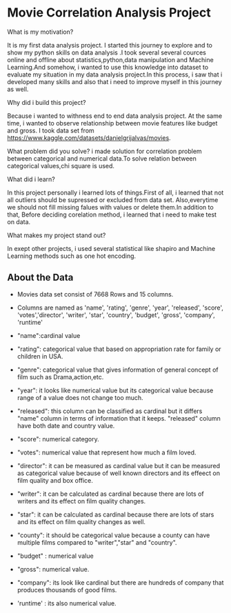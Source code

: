 
# Movie Correlation Analysis Project

What is my motivation?

It is my first data analysis project. I started this journey  to explore and  to show my python skills on data analysis .I took several several cources online and offline about statistics,python,data manipulation and Machine Learning.And somehow, i wanted to use this knowledge into dataset to evaluate my situation in my data analysis project.In this process, i saw that i developed many skills and also  that i need to improve myself in this journey as well.


Why did i build this project?

Because i wanted to withness end to end data analysis project. At the same time, i wanted to observe relationship between movie features like budget and gross. I took data set from https://www.kaggle.com/datasets/danielgrijalvas/movies.


What problem did you solve?
i made solution for  correlation problem between categorical and numerical data.To solve relation between categorical values,chi square is used.


What did i learn?

In this project personally i learned lots of things.First of all, i learned that not all outliers should be supressed or excluded from data set. Also,everytime we should not fill missing falues with values or delete them.In addition to that, Before deciding corelation method, i learned that i  need to make test on data.


What makes my project stand out?

In exept other projects, i used several statistical like shapiro and Machine Learning methods such as one hot encoding.



## About the Data

- Movies data set consist of 7668 Rows and 15 columns.

 
- Columns are named as 'name', 'rating', 'genre', 'year', 'released', 'score', 'votes','director', 'writer', 'star', 'country', 'budget', 'gross', 'company', 'runtime'

- "name":cardinal value
- "rating": categorical value that based on appropriation rate for family or children in USA.
- "genre": categorical value that gives information of general concept of film such as Drama,action,etc.
- "year": it looks like numerical value but its categorical value because range of a value does not change too much.
- "released": this column can be classified as cardinal but it differs "name" column in terms of information that it keeps. "released" column have both date and country value.
- "score": numerical category.
- "votes": numerical value that represent how much a film loved.
- "director": it can be measured as cardinal value but it can be measured as categorical value because of well known directors and its effeect on film quality and box office.
- "writer": it can be calculated as cardinal because there are lots of writers and its effect on film quality changes.
- "star": it can be calculated as cardinal because there are lots of stars and its effect on film quality changes as well.
- "county": it should be categorical value because a county can have multiple films compared to "writer","star" and "country".
- "budget" : numerical value
- "gross": numerical value.
- "company": its look like cardinal but there are hundreds of company that produces thousands of good films.
- 'runtime' : its also numerical value.
